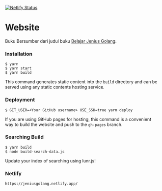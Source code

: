 [![Netlify Status](https://api.netlify.com/api/v1/badges/7da1014a-313e-4dc9-87ca-daaa5394fc49/deploy-status)](https://app.netlify.com/sites/jeniusgolang/deploys)

# Website

Buku Bersumber dari judul buku [Belajar Jenius Golang](https://github.com/gungunfebrianza/Belajar-Dengan-Jenius-Golang.git).

### Installation

```
$ yarn
$ yarn start
$ yarn build
```

This command generates static content into the `build` directory and can be served using any static contents hosting service.

### Deployment

```
$ GIT_USER=<Your GitHub username> USE_SSH=true yarn deploy
```

If you are using GitHub pages for hosting, this command is a convenient way to build the website and push to the `gh-pages` branch.

### Searching Build

```
$ yarn build
$ node build-search-data.js
```

Update your index of searching using lunr.js!

### Netlify

```
https://jeniusgolang.netlify.app/
```
